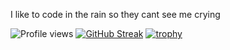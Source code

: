I like to code in the rain so they cant see me crying

![Profile views](https://gpvc.arturio.dev/[UpByTheStars])
[![GitHub Streak](https://streak-stats.demolab.com?user=UpByTheStars&theme=black-ice)](https://git.io/streak-stats)
[![trophy](https://github-profile-trophy.vercel.app/?username=UpByTheStars&theme=onedark)](https://github.com/ryo-ma/github-profile-trophy)
